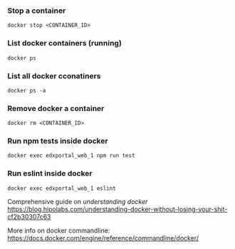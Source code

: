 ### Stop a container  
`docker stop <CONTAINER_ID>`

### List docker containers (running)  
`docker ps`

### List all docker cconatiners   
`docker ps -a`

### Remove docker a container  
`docker rm <CONTAINER_ID>`

### Run npm tests inside docker
`docker exec edxportal_web_1 npm run test`

### Run eslint inside docker
`docker exec edxportal_web_1 eslint`

Comprehensive guide on *understanding docker* https://blog.hipolabs.com/understanding-docker-without-losing-your-shit-cf2b30307c63


More info on docker commandline: https://docs.docker.com/engine/reference/commandline/docker/
